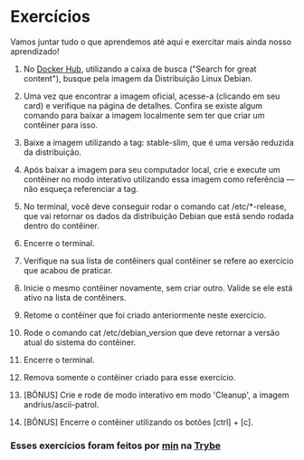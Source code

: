 # Exercícios

Vamos juntar tudo o que aprendemos até aqui e exercitar mais ainda nosso aprendizado!

1. No [Docker Hub](https://hub.docker.com/search?q=&type=image), utilizando a caixa de busca ("Search for great content"), busque pela imagem da Distribuição Linux Debian.

2. Uma vez que encontrar a imagem oficial, acesse-a (clicando em seu card) e verifique na página de detalhes. Confira se existe algum comando para baixar a imagem localmente sem ter que criar um contêiner para isso.

3. Baixe a imagem utilizando a tag: stable-slim, que é uma versão reduzida da distribuição.

4. Após baixar a imagem para seu computador local, crie e execute um contêiner no modo interativo utilizando essa imagem como referência — não esqueça referenciar a tag.

5. No terminal, você deve conseguir rodar o comando cat /etc/*-release, que vai retornar os dados da distribuição Debian que está sendo rodada dentro do contêiner.

6. Encerre o terminal.

7. Verifique na sua lista de contêiners qual contêiner se refere ao exercício que acabou de praticar.

8. Inicie o mesmo contêiner novamente, sem criar outro. Valide se ele está ativo na lista de contêiners.

9. Retome o contêiner que foi criado anteriormente neste exercício.

10. Rode o comando cat /etc/debian_version que deve retornar a versão atual do sistema do contêiner.

11. Encerre o terminal.

12. Remova somente o contêiner criado para esse exercício.

13. [BÔNUS] Crie e rode de modo interativo em modo 'Cleanup', a imagem andrius/ascii-patrol.

14. [BÔNUS] Encerre o contêiner utilizando os botões [ctrl] + [c].

### Esses exercícios foram feitos por [min](https://www.linkedin.com/in/jonathan-r-andrade/) na [Trybe](https://www.betrybe.com/)
